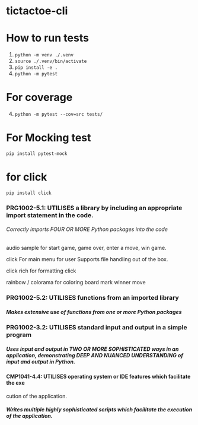 # tictactoe-cli

# How to run tests

1. `python -m venv ./.venv`
2. `source ./.venv/bin/activate`
3. `pip install -e .`
4. `python -m pytest`

# For coverage

4. `python -m pytest --cov=src tests/`

# For Mocking test

`pip install pytest-mock`

# for click

`pip install click`

### PRG1002-5.1: UTILISES a library by including an appropriate import statement in the code.

###### Correctly imports FOUR OR MORE Python packages into the code

audio sample for start game, game over, enter a move, win game.

click
For main menu for user
Supports file handling out of the box.

click rich
for formatting click

rainbow / colorama
for coloring board
mark winner move

### PRG1002-5.2: UTILISES functions from an imported library

##### Makes **extensive** use of functions from one or more Python packages

### PRG1002-3.2: UTILISES standard input and output in a simple program

##### Uses input and output in TWO OR MORE SOPHISTICATED ways in an application, demonstrating DEEP AND NUANCED UNDERSTANDING of input and output in Python.

#### CMP1041-4.4: UTILISES operating system or IDE features which facilitate the exe

cution of the application.

##### Writes multiple highly sophisticated scripts which facilitate the execution of the application.
